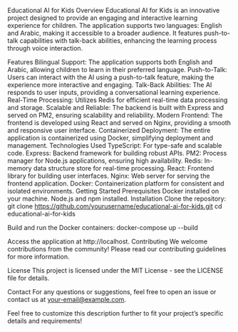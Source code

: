 Educational AI for Kids
Overview
Educational AI for Kids is an innovative project designed to provide an engaging and interactive learning experience for children. The application supports two languages: English and Arabic, making it accessible to a broader audience. It features push-to-talk capabilities with talk-back abilities, enhancing the learning process through voice interaction.

Features
Bilingual Support: The application supports both English and Arabic, allowing children to learn in their preferred language.
Push-to-Talk: Users can interact with the AI using a push-to-talk feature, making the experience more interactive and engaging.
Talk-Back Abilities: The AI responds to user inputs, providing a conversational learning experience.
Real-Time Processing: Utilizes Redis for efficient real-time data processing and storage.
Scalable and Reliable: The backend is built with Express and served on PM2, ensuring scalability and reliability.
Modern Frontend: The frontend is developed using React and served on Nginx, providing a smooth and responsive user interface.
Containerized Deployment: The entire application is containerized using Docker, simplifying deployment and management.
Technologies Used
TypeScript: For type-safe and scalable code.
Express: Backend framework for building robust APIs.
PM2: Process manager for Node.js applications, ensuring high availability.
Redis: In-memory data structure store for real-time processing.
React: Frontend library for building user interfaces.
Nginx: Web server for serving the frontend application.
Docker: Containerization platform for consistent and isolated environments.
Getting Started
Prerequisites
Docker installed on your machine.
Node.js and npm installed.
Installation
Clone the repository:
git clone https://github.com/yourusername/educational-ai-for-kids.git
cd educational-ai-for-kids

Build and run the Docker containers:
docker-compose up --build

Access the application at http://localhost.
Contributing
We welcome contributions from the community! Please read our contributing guidelines for more information.

License
This project is licensed under the MIT License - see the LICENSE file for details.

Contact
For any questions or suggestions, feel free to open an issue or contact us at your-email@example.com.

Feel free to customize this description further to fit your project’s specific details and requirements!
